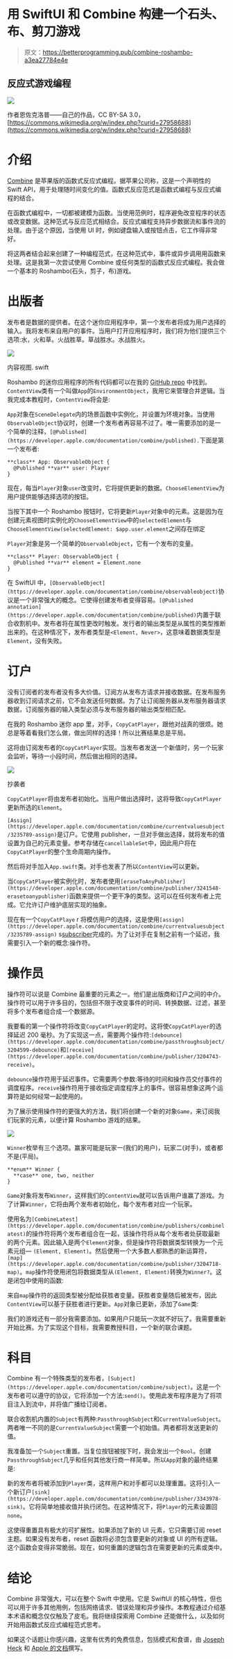 # 用 SwiftUI 和 Combine 构建一个石头、布、剪刀游戏

> 原文：<https://betterprogramming.pub/combine-roshambo-a3ea27784e4e>

## 反应式游戏编程

![](img/7cfe8044e58da8617bfeaa2cdb453c6f.png)

作者恩佐克洛普——自己的作品，CC BY-SA 3.0，[https://commons.wikimedia.org/w/index.php?curid=27958688](https://commons.wikimedia.org/w/index.php?curid=27958688)

# 介绍

[Combine](https://developer.apple.com/documentation/combine) 是苹果版的函数式反应式编程。据苹果公司称，这是一个声明性的 Swift API，用于处理随时间变化的值。函数式反应范式是函数式编程与反应式编程的结合。

在函数式编程中，一切都被建模为函数。当使用范例时，程序避免改变程序的状态或改变数据。这种范式与反应范式相结合。反应式编程支持异步数据流和事件流的处理。由于这个原因，当使用 UI 时，例如键盘输入或按钮点击，它工作得非常好。

将这两者结合起来创建了一种编程范式，在这种范式中，事件或异步调用用函数来处理。这是我第一次尝试使用 Combine 或任何类型的函数式反应式编程。我会做一个基本的 Roshambo(石头，剪子，布)游戏。

# 出版者

发布者是数据的提供者。在这个迷你应用程序中，第一个发布者将成为用户选择的输入。我将发布来自用户的事件。当用户打开应用程序时，我们将为他们提供三个选项:水，火和草。火战胜草。草战胜水。水战胜火。

![](img/fce107023dc20ef3ac3cea9f2d46e503.png)

内容视图. swift

Roshambo 的迷你应用程序的所有代码都可以在我的 [GitHub repo](https://github.com/thenerdassassin/CombineTutorial-Roshambo) 中找到。`ContentView`类有一个叫做`App`的`EnvironmentObject`，我用它来管理合并逻辑。当我完成本教程时，`ContentView`将会是:

`App`对象在`SceneDelegate`内的场景函数中实例化，并设置为环境对象。当使用`ObservableObject`协议时，创建一个发布者再容易不过了。唯一需要添加的是一个简单的注释，`[@Published](https://developer.apple.com/documentation/combine/published).`下面是第一个发布者:

```
**class** App: ObservableObject {
  @Published **var** user: Player
}
```

现在，每当`Player`对象`user`改变时，它将提供更新的数据。`ChooseElementView`为用户提供能够选择选项的按钮。

当按下其中一个 Roshambo 按钮时，它将更新`Player`对象中的元素。这是因为在创建元素视图时实例化的`ChooseElementView`中的`selectedElement`与`ChooseElementView(selectedElement: $app.user.element`之间存在绑定

`Player`对象是另一个简单的`ObservableObject`，它有一个发布的变量。

```
**class** Player: ObservableObject {
  @Published **var** element = Element.none
}
```

在 SwiftUI 中，`[ObservableObject](https://developer.apple.com/documentation/combine/observableobject)`协议是一个非常强大的概念。它使得创建发布者变得容易。`[@Published annotation](https://developer.apple.com/documentation/combine/published)`内置于联合收割机中。发布者将在属性更改时触发。发行者的输出类型是从属性的类型推断出来的。在这种情况下，发布者类型是`<Element, Never>`，这意味着数据类型是`Element`，没有失败。

# 订户

没有订阅者的发布者没有多大价值。订阅方从发布方请求并接收数据。在发布服务器收到订阅请求之前，它不会发送任何数据。为了让订阅服务器从发布服务器请求数据，订阅服务器的输入类型必须与发布服务器的输出类型相匹配。

在我的 Roshambo 迷你 app 里，对手，`CopyCatPlayer`，跟他对战真的很烦。她总是等着看我们怎么做，做出同样的选择！所以比赛结果总是平局。

这将由订阅发布者的`CopyCatPlayer`实现。当发布者发送一个新值时，另一个玩家会监听，等待一小段时间，然后做出相同的选择。

![](img/a9bc23e753edc8080ac63331eefb0bee.png)

抄袭者

`CopyCatPlayer`将由发布者初始化。当用户做出选择时，这将导致`CopyCatPlayer`更新所选的`Element`。

`[Assign](https://developer.apple.com/documentation/combine/currentvaluesubject/3235789-assign)`是订户。它使用 publisher，一旦对手做出选择，就将发布的值设置为自己的元素变量。参考存储在`cancellableSet`中，因此用户将在`CopyCatPlayer`的整个生命周期内操作。

然后将对手加入`App.swift`类。对手也发表了所以`ContentView`可以更新。

当`CopyCatPlayer`被实例化时，发布者使用`[eraseToAnyPublisher](https://developer.apple.com/documentation/combine/publisher/3241548-erasetoanypublisher)`函数来提供一个更干净的类型。这可以在任何发布者上完成。它允许订户维护底层实现的抽象。

现在有一个`CopyCatPlaye` r 将模仿用户的选择，这是使用`[assign](https://developer.apple.com/documentation/combine/currentvaluesubject/3235789-assign)` s[subscriber](https://developer.apple.com/documentation/combine/currentvaluesubject/3235789-assign)完成的。为了让对手在复制之前有一个延迟，我需要引入一个新的概念:操作符。

# 操作员

操作符可以说是 Combine 最重要的元素之一。他们是出版商和订户之间的中介。操作符可以用于许多目的，包括但不限于改变事件的时间、转换数据、过滤，甚至将多个发布者组合成一个数据源。

我要看的第一个操作符将改变`CopyCatPlayer`的定时。这将使`CopyCatPlayer`的选择延迟 200 毫秒。为了实现这一点，需要两个操作符:`[debounce](https://developer.apple.com/documentation/combine/passthroughsubject/3204599-debounce)`和`[receive](https://developer.apple.com/documentation/combine/publisher/3204743-receive)`。

`debounce`操作符用于延迟事件。它需要两个参数:等待的时间和操作员交付事件的调度程序。`receive`操作符用于接收指定调度程序上的事件。很容易想象这两个运算符是如何经常一起使用的。

为了展示使用操作符的更强大的方法，我们将创建一个新的对象`Game`，来订阅我们玩家的元素，以便计算 Roshambo 游戏的结果。

![](img/668606a9b48799d1c6ad1abecd99bc90.png)

`Winner`枚举有三个选项。赢家可能是玩家一(我们的用户)，玩家二(对手)，或者都不是(平局)。

```
**enum** Winner {
  **case** one, two, neither
}
```

`Game`对象将发布`Winner`，这样我们的`ContentView`就可以告诉用户谁赢了游戏。为了计算`Winner`，它将由两个发布者初始化，每个发布者对应一个玩家。

使用名为`[CombineLatest](https://developer.apple.com/documentation/combine/publishers/combinelatest)`的操作符将两个发布者组合在一起，该操作符将从每个发布者处获取最新的两个元素。因此输入是两个`Element`对象，但是操作符将数据类型转换为一个元素元组— `(Element, Element)`。然后使用一个大多数人都熟悉的新运算符，`[map](https://developer.apple.com/documentation/combine/publisher/3204718-map)`。`map`操作符使用闭包将数据类型从`(Element, Element)`转换为`Winner?`。这是闭包中使用的函数:

来自`map`操作符的返回类型被分配给获胜者变量。获胜者变量随后被发布，因此`ContentView`可以基于获胜者进行更新。`App`对象已更新，添加了`Game`类:

我们的游戏还有一部分我需要添加。如果用户只能玩一次就不好玩了。我需要重新开始比赛。为了实现这个目标，我需要教授科目，一个新的联合课题。

# 科目

Combine 有一个特殊类型的发布者，`[Subject](https://developer.apple.com/documentation/combine/subject)`。这是一个发布者可以遵守的协议，它将添加一个方法:`send()`。使用此发布程序是为了将项目注入到流中，并将值广播给订阅者。

联合收割机内置的`Subject`有两种:`PassthroughSubject`和`CurrentValueSubject`。两者唯一不同的是`CurrentValueSubject`需要一个初始值。两者都将发送更新的值。

我准备加一个`Subject`重置。当复位按钮被按下时，我会发出一个`Bool`。创建`PassthroughSubject`几乎和任何其他发行商一样简单。所以`App`对象的最终结果是:

新的发布者将被添加到`Player`类，这样用户和对手都可以处理重置。这将引入一个新订户`[sink](https://developer.apple.com/documentation/combine/publisher/3343978-sink)`。它将简单地接收值并执行闭包。在这种情况下，将`Player`的元素设置回`none`。

这使得重置具有极大的可扩展性。如果添加了新的 UI 元素，它只需要订阅 reset 主题。如果没有发布者，reset 函数将必须包含要更新的对象或 UI 的所有逻辑。这个函数会变得非常脆弱。现在，如何重置的逻辑包含在需要更新的元素或类中。

# 结论

Combine 非常强大，可以在整个 Swift 中使用。它是 SwiftUI 的核心特性，但也可以用于许多其他用例，包括网络请求、错误处理和异步操作。本教程通过介绍基本术语和概念仅仅触及了皮毛。我将继续探索用 Combine 还能做什么，以及如何开始用函数式反应式编程范式思考。

如果这个话题让你感兴趣，这里有优秀的免费信息，包括模式和食谱，由 [Joseph Heck](https://heckj.github.io/swiftui-notes/) 和 [Apple 的文档](https://developer.apple.com/documentation/combine/receiving_and_handling_events_with_combine)撰写。